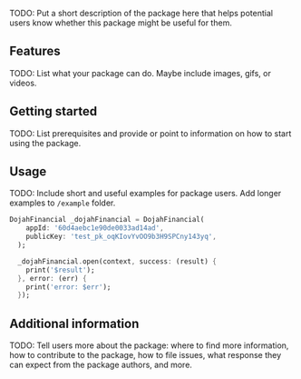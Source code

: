 <!-- 
This README describes the package. If you publish this package to pub.dev,
this README's contents appear on the landing page for your package.

For information about how to write a good package README, see the guide for
[writing package pages](https://dart.dev/guides/libraries/writing-package-pages). 

For general information about developing packages, see the Dart guide for
[creating packages](https://dart.dev/guides/libraries/create-library-packages)
and the Flutter guide for
[developing packages and plugins](https://flutter.dev/developing-packages). 
-->

TODO: Put a short description of the package here that helps potential users
know whether this package might be useful for them.

## Features

TODO: List what your package can do. Maybe include images, gifs, or videos.

## Getting started

TODO: List prerequisites and provide or point to information on how to
start using the package.

## Usage

TODO: Include short and useful examples for package users. Add longer examples
to `/example` folder. 

```dart
DojahFinancial _dojahFinancial = DojahFinancial(
    appId: '60d4aebc1e90de0033ad14ad',
    publicKey: 'test_pk_oqKIovYvOO9b3H9SPCny143yq',
  );

  _dojahFinancial.open(context, success: (result) {
    print('$result');
  }, error: (err) {
    print('error: $err');
  });
```

## Additional information

TODO: Tell users more about the package: where to find more information, how to 
contribute to the package, how to file issues, what response they can expect 
from the package authors, and more.

